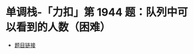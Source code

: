 # 单调栈-「力扣」第 1944 题：队列中可以看到的人数（困难）

+ [题目链接](https://leetcode-cn.com/problems/number-of-visible-people-in-a-queue/)


